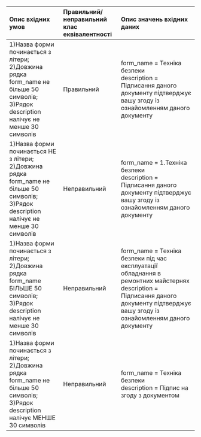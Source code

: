|Опис вхідних умов|Правильний/неправильний <br> клас еквівалентності|Опис значень вхідних даних|
|:-|:-|:-|
|1)Назва форми починається з літери;<br>2)Довжина рядка form_name не більше 50 символів;<br>3)Рядок description налічує не менше 30 символів|Правильний|form_name = Техніка безпеки<br> description = Підписання даного документу підтверджує вашу згоду із ознайомленням даного документу|
|1)Назва форми починається НЕ з літери;<br>2)Довжина рядка form_name не більше 50 символів;<br>3)Рядок description налічує не менше 30 символів|Неправильний|form_name = 1.Техніка безпеки<br> description = Підписання даного документу підтверджує вашу згоду із ознайомленням даного документу|
|1)Назва форми починається з літери;<br>2)Довжина рядка form_name БІЛЬШЕ 50 символів;<br>3)Рядок description налічує не менше 30 символів|Неправильний|form_name = Техніка безпеки під час експлуатації обладнання в ремонтних майстернях<br> description = Підписання даного документу підтверджує вашу згоду із ознайомленням даного документу|
|1)Назва форми починається з літери;<br>2)Довжина рядка form_name не більше 50 символів;<br>3)Рядок description налічує МЕНШЕ 30 символів|Неправильний|form_name = Техніка безпеки<br> description = Підпис на згоду з документом|
